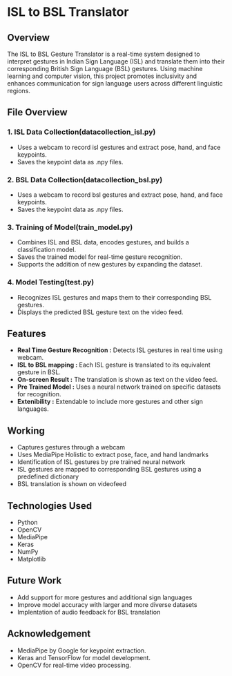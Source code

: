 # ISL to BSL Translator

## Overview
The ISL to BSL Gesture Translator is a real-time system designed to interpret gestures in Indian Sign Language (ISL) and translate them into their corresponding British Sign Language (BSL) gestures. Using machine learning and computer vision, this project promotes inclusivity and enhances communication for sign language users across different linguistic regions.

## File Overview
### 1. ISL Data Collection(datacollection_isl.py)
- Uses a webcam to record isl gestures and extract pose, hand, and face keypoints.
- Saves the keypoint data as .npy files.
### 2. BSL Data Collection(datacollection_bsl.py)
- Uses a webcam to record bsl gestures and extract pose, hand, and face keypoints.
- Saves the keypoint data as .npy files.
### 3. Training of Model(train_model.py)
- Combines ISL and BSL data, encodes gestures, and builds a classification model.
- Saves the trained model for real-time gesture recognition.
- Supports the addition of new gestures by expanding the dataset.
### 4. Model Testing(test.py)
- Recognizes ISL gestures and maps them to their corresponding BSL gestures.
- Displays the predicted BSL gesture text on the video feed.

## Features
- **Real Time Gesture Recognition :** Detects ISL gestures in real time using webcam.
- **ISL to BSL mapping :** Each ISL gesture is translated to its equivalent gesture in BSL.
- **On-screen Result :** The translation is shown as text on the video feed.
- **Pre Trained Model :** Uses a neural network trained on specific datasets for recognition.
- **Extenibility :** Extendable to include more gestures and other sign languages.

## Working
- Captures gestures through a webcam
- Uses MediaPipe Holistic to extract pose, face, and hand landmarks
- Identification of ISL gestures by pre trained neural network
- ISL gestures are mapped to corresponding BSL gestures using a predefined dictionary
- BSL translation is shown on videofeed

## Technologies Used
- Python
- OpenCV
- MediaPipe
- Keras
- NumPy
- Matplotlib
 
## Future Work
- Add support for more gestures and additional sign languages
- Improve model accuracy with larger and more diverse datasets
- Implentation of audio feedback for BSL translation

## Acknowledgement
- MediaPipe by Google for keypoint extraction.
- Keras and TensorFlow for model development.
- OpenCV for real-time video processing.

